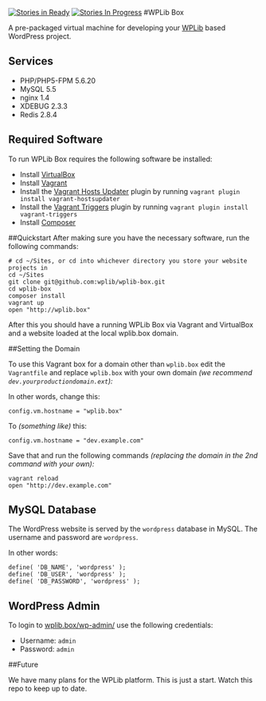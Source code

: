 [![Stories in Ready](https://badge.waffle.io/wplib/wplib-box.png?label=ready&title=Ready)](https://waffle.io/wplib/wplib-box)
[![Stories In Progress](https://badge.waffle.io/wplib/wplib-box.svg?label=in+progress&title=In+Progress)](http://waffle.io/wplib/wplib-box)
#WPLib Box

A pre-packaged virtual machine for developing your [WPLib](https://github.com/wplib/wplib) based WordPress project.

## Services

- PHP/PHP5-FPM 5.6.20
- MySQL 5.5
- nginx 1.4
- XDEBUG 2.3.3
- Redis 2.8.4

## Required Software
To run WPLib Box requires the following software be installed:

- Install [VirtualBox](https://www.virtualbox.org/)
- Install [Vagrant](https://www.vagrantup.com/)
- Install the [Vagrant Hosts Updater](https://github.com/cogitatio/vagrant-hostsupdater) plugin by running `vagrant plugin install vagrant-hostsupdater`
- Install the [Vagrant Triggers](https://github.com/emyl/vagrant-triggers) plugin by running `vagrant plugin install vagrant-triggers`
- Install [Composer](https://getcomposer.org/download/)

##Quickstart
After making sure you have the necessary software, run the following commands:

	# cd ~/Sites, or cd into whichever directory you store your website projects in
	cd ~/Sites                
	git clone git@github.com:wplib/wplib-box.git
	cd wplib-box
	composer install
	vagrant up
	open "http://wplib.box"

After this you should have a running WPLib Box via Vagrant and VirtualBox and a website loaded at the local wplib.box domain.

##Setting the Domain

To use this Vagrant box for a domain other than `wplib.box` edit the `Vagrantfile` and replace `wplib.box` with your own domain _(we recommend `dev.yourproductiondomain.ext`):_

In other words, change this:

	config.vm.hostname = "wplib.box"

To _(something like)_ this:

	config.vm.hostname = "dev.example.com"

Save that and run the following commands _(replacing the domain in the 2nd command with your own):_

	vagrant reload
	open "http://dev.example.com"

## MySQL Database
 
The WordPress website is served by the `wordpress` database in MySQL. The username and password are `wordpress`.

In other words:

	define( 'DB_NAME', 'wordpress' );
	define( 'DB_USER', 'wordpress' );
	define( 'DB_PASSWORD', 'wordpress' );

## WordPress Admin

To login to [wplib.box/wp-admin/](http://wplib.box/wp-admin) use the following credentials:

- Username: `admin`
- Password: `admin`

##Future 

We have many plans for the WPLib platform.  This is just a start.  Watch this repo to keep up to date.
